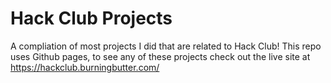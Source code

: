 # Hack Club Projects
A compliation of most projects I did that are related to Hack Club!
This repo uses Github pages, to see any of these projects check out the live site at https://hackclub.burningbutter.com/
